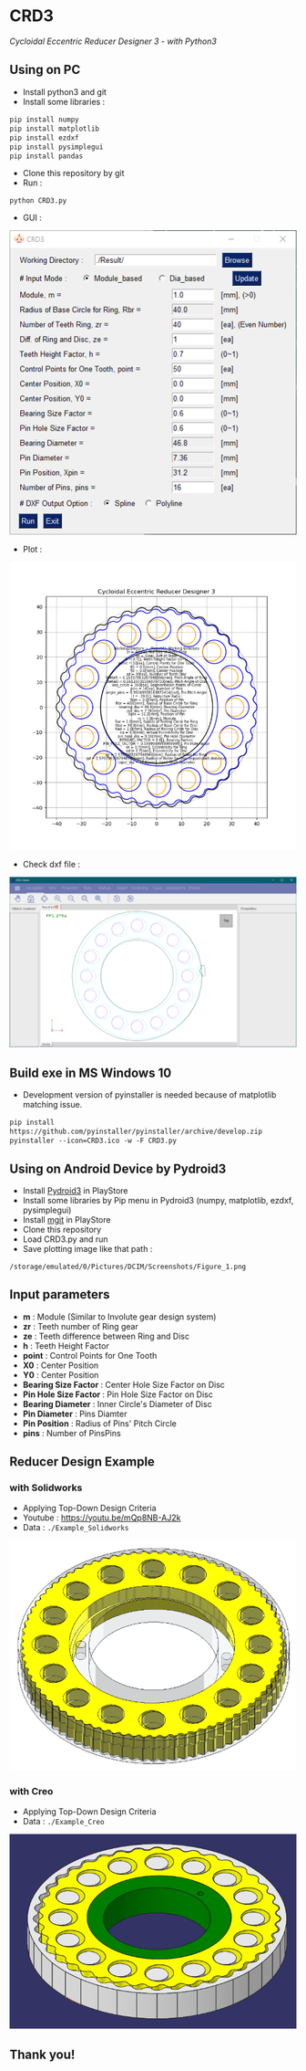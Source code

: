 # CRD3
_Cycloidal Eccentric Reducer Designer 3 - with Python3_



## Using on PC

* Install python3 and git
* Install some libraries :

```
pip install numpy
pip install matplotlib
pip install ezdxf
pip install pysimplegui
pip install pandas
```
* Clone this repository by git
* Run :

```
python CRD3.py
```

* GUI :

![](./img/CRD3.png)

* Plot :

![](./img/Result.png)

* Check dxf file :

![](./img/dxf.png)



## Build exe in MS Windows 10

* Development version of pyinstaller is needed because of matplotlib matching issue.

```
pip install https://github.com/pyinstaller/pyinstaller/archive/develop.zip
pyinstaller --icon=CRD3.ico -w -F CRD3.py
```

## Using on Android Device by Pydroid3

* Install [Pydroid3](https://play.google.com/store/apps/details?id=ru.iiec.pydroid3&hl=ko&gl=US) in PlayStore
* Install some libraries by Pip menu in Pydroid3 (numpy, matplotlib, ezdxf, pysimplegui)
* Install [mgit](https://play.google.com/store/apps/details?id=com.manichord.mgit&hl=ko&gl=US) in PlayStore
* Clone this repository
* Load CRD3.py and run
* Save plotting image like that path :

```
/storage/emulated/0/Pictures/DCIM/Screenshots/Figure_1.png
```

## Input parameters

* __m__ : Module (Similar to Involute gear design system)
* __zr__ : Teeth number of Ring gear
* __ze__ : Teeth difference between Ring and Disc
* __h__ : Teeth Height Factor
* __point__ : Control Points for One Tooth
* __X0__ : Center Position
* __Y0__ : Center Position
* __Bearing Size Factor__ : Center Hole Size Factor on Disc
* __Pin Hole Size Factor__ : Pin Hole Size Factor on Disc
* __Bearing Diameter__ : Inner Circle's Diameter of Disc
* __Pin Diameter__ : Pins Diamter
* __Pin Position__ : Radius of Pins' Pitch Circle
* __pins__ : Number of PinsPins


## Reducer Design Example

### with Solidworks

* Applying Top-Down Design Criteria
* Youtube : https://youtu.be/mQp8NB-AJ2k
* Data : `./Example_Solidworks`

![](./img/Solidworks.png)

### with Creo

* Applying Top-Down Design Criteria
* Data : `./Example_Creo`

![](./img/Creo.png)

## Thank you!